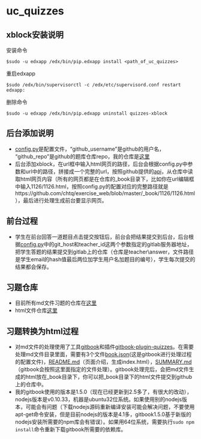# uc_quizzes

## xblock安装说明
安装命令
```
$sudo -u edxapp /edx/bin/pip.edxapp install <path_of_uc_quizzes>
```
 重启edxapp
 ```
 $sudo /edx/bin/supervisorctl -c /edx/etc/supervisord.conf restart edxapp:
 ```
 删除命令
 ```
 $sudo -u edxapp /edx/bin/pip.edxapp uninstall quizzes-xblock
 ```
## 后台添加说明
* [config.py](https://github.com/chtq/uc_quizzes/tree/master/quizzes/config.py)是配置文件，“github_username”是github的用户名，
   “github_repo”是github的题库仓库repo，我的仓库是[这里](https://github.com/chtq/exercise_web)
* 后台添加xblock，在url框中输入html网页的路径，后台会根据config.py中参数和url中的路径，拼接成一个完整的url，按照github提供的[api](https://developer.github.com/v3/)，从仓库中读取html网页内容（所有的网页都是在仓库的_book目录下，比如你在url编辑框中输入1126/1126.html，按照config.py的配置对应的完整路径就是https://github.com/chtq/exercise_web/blob/master/_book/1126/1126.html），最后进行处理生成前台要显示网页。

## 前台过程
* 学生在前台回答一道题目点击提交按钮后，前台会把结果提交到后台，后台根据[config.py]((https://github.com/chtq/uc_quizzes/tree/master/quizzes/config.py))中的git_host和teacher_id这两个参数指定的gitlab服务器地址，把学生答题的结果提交到gitlab上的仓库（仓库是teacher\answer，文件路径是学生email的hash值最后两位加学生用户名加题目的编号），学生每次提交的结果都会保存。

## 习题仓库
* 目前所有md文件习题的仓库在[这里](https://github.com/chyyuu/os_course_exercise_library)
* html文件仓库[这里](https://github.com/chtq/exercise_web/_book)

## 习题转换为html过程
 * 对md文件的处理使用了工具[gitbook](https://github.com/chtq/gitbook-1.5.0)和插件[gitbook-plugin-quizzes](https://github.com/chtq/gitbook-plugin-quizzes)。在需要处理md文件目录里面，需要有3个文件[book.json](https://github.com/chtq/exercise_web/blob/master/book.json)(这是gitbook进行处理过程的配置文件)，[README.md](https://github.com/chtq/exercise_web/blob/master/README.md)（页面介绍，生成index.html），[SUMMARY.md](https://github.com/chtq/exercise_web/blob/master/SUMMARY.md)（gitbook会按照这里面指定的文件处理）。gitbook处理完后，会把md文件生成的html放在_book目录下，你可以把_book目录下的html文件提交到github上的仓库中。
 * 我的gitbook使用的版本是1.5.0（现在已经更新到2.5多了，有很大的改动），nodejs版本是v0.10.33，机器是ubuntu32位系统。如果使用别的nodejs版本，可能会有问题（下载nodejs源码重新编译安装可能会解决问题，不要使用apt-get命令安装，但是目前nodejs的版本是4.1多，gitbook1.5.0基于新版的nodejs安装所需要的npm库会有错误）。如果用64位系统，需要执行`sudo npm install`命令重新下载gitbook所需要的依赖库。
 
 
 
 

